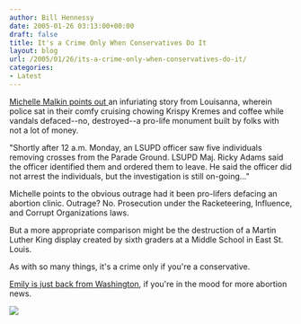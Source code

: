 ```yaml
---
author: Bill Hennessy
date: 2005-01-26 03:13:00+00:00
draft: false
title: It's a Crime Only When Conservatives Do It
layout: blog
url: /2005/01/26/its-a-crime-only-when-conservatives-do-it/
categories:
- Latest
---
```


[ Michelle Malkin points out ](https://michellemalkin.com/archives/001333.htm)an infuriating story from Louisanna, wherein police sat in their comfy cruising chowing Krispy Kremes and coffee while vandals defaced--no, destroyed--a pro-life monument built by folks with not a lot of money.  



"Shortly after 12 a.m. Monday, an LSUPD officer saw five individuals removing crosses from the Parade Ground. LSUPD Maj. Ricky Adams said the officer identified them and ordered them to leave. He said the officer did not arrest the individuals, but the investigation is still on-going..."  





  
Michelle points to the obvious outrage had it been pro-lifers defacing an abortion clinic. Outrage? No. Prosecution under the Racketeering, Influence, and Corrupt Organizations laws.   
  
But a more appropriate comparison might be the destruction of a Martin Luther King display created by sixth graders at a Middle School in East St. Louis.   
  
As with so many things, it's a crime only if you're a conservative.




[Emily is just back from Washington](https://afterabortion.blogspot.com/2005/01/back-from-march.html), if you're in the mood for more abortion news.

![](https://blog.billhennessy.com/aggbug.aspx?PostID=951)

